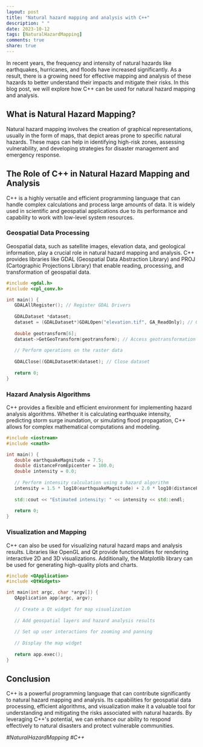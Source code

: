 ```yaml
---
layout: post
title: "Natural hazard mapping and analysis with C++"
description: " "
date: 2023-10-12
tags: [NaturalHazardMapping]
comments: true
share: true
---
```


In recent years, the frequency and intensity of natural hazards like earthquakes, hurricanes, and floods have increased significantly. As a result, there is a growing need for effective mapping and analysis of these hazards to better understand their impacts and mitigate their risks. In this blog post, we will explore how C++ can be used for natural hazard mapping and analysis.

## What is Natural Hazard Mapping?

Natural hazard mapping involves the creation of graphical representations, usually in the form of maps, that depict areas prone to specific natural hazards. These maps can help in identifying high-risk zones, assessing vulnerability, and developing strategies for disaster management and emergency response.

## The Role of C++ in Natural Hazard Mapping and Analysis

C++ is a highly versatile and efficient programming language that can handle complex calculations and process large amounts of data. It is widely used in scientific and geospatial applications due to its performance and capability to work with low-level system resources.

### Geospatial Data Processing

Geospatial data, such as satellite images, elevation data, and geological information, play a crucial role in natural hazard mapping and analysis. C++ provides libraries like GDAL (Geospatial Data Abstraction Library) and PROJ (Cartographic Projections Library) that enable reading, processing, and transformation of geospatial data.

```c++
#include <gdal.h>
#include <cpl_conv.h>

int main() {
   GDALAllRegister(); // Register GDAL Drivers
  
   GDALDataset *dataset;
   dataset = (GDALDataset*)GDALOpen("elevation.tif", GA_ReadOnly); // Open raster dataset
  
   double geotransform[6];
   dataset->GetGeoTransform(geotransform); // Access geotransformation parameters
  
   // Perform operations on the raster data
  
   GDALClose((GDALDatasetH)dataset); // Close dataset
  
   return 0;
}
```

### Hazard Analysis Algorithms

C++ provides a flexible and efficient environment for implementing hazard analysis algorithms. Whether it is calculating earthquake intensity, predicting storm surge inundation, or simulating flood propagation, C++ allows for complex mathematical computations and modeling.

```c++
#include <iostream>
#include <cmath>

int main() {
   double earthquakeMagnitude = 7.5;
   double distanceFromEpicenter = 100.0;
   double intensity = 0.0;
  
   // Perform intensity calculation using a hazard algorithm
   intensity = 1.5 * log10(earthquakeMagnitude) + 2.0 * log10(distanceFromEpicenter) + 4.8;
  
   std::cout << "Estimated intensity: " << intensity << std::endl;
  
   return 0;
}
```

### Visualization and Mapping

C++ can also be used for visualizing natural hazard maps and analysis results. Libraries like OpenGL and Qt provide functionalities for rendering interactive 2D and 3D visualizations. Additionally, the Matplotlib library can be used for generating high-quality plots and charts.

```c++
#include <QApplication>
#include <QtWidgets>

int main(int argc, char *argv[]) {
   QApplication app(argc, argv);
  
   // Create a Qt widget for map visualization
  
   // Add geospatial layers and hazard analysis results
  
   // Set up user interactions for zooming and panning
  
   // Display the map widget
  
   return app.exec();
}
```

## Conclusion

C++ is a powerful programming language that can contribute significantly to natural hazard mapping and analysis. Its capabilities for geospatial data processing, efficient algorithms, and visualization make it a valuable tool for understanding and mitigating the risks associated with natural hazards. By leveraging C++'s potential, we can enhance our ability to respond effectively to natural disasters and protect vulnerable communities.

*#NaturalHazardMapping #C++*